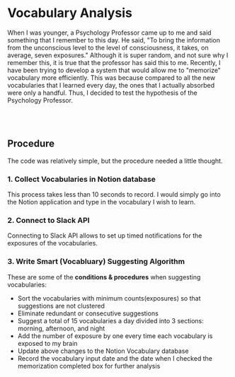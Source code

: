 # Vocabulary Analysis

When I was younger, a Psychology Professor came up to me and said something that I remember to this day. 
He said, "To bring the information from the unconscious level to the level of consciousness, it takes, on average, seven exposures."
Although it is super random, and not sure why I remember this, it is true that the professor has said this to me.
Recently, I have been trying to develop a system that would allow me to "memorize" vocabulary more efficiently. 
This was because compared to all the new vocabularies that I learned every day, the ones that I actually absorbed were only a handful. 
Thus, I decided to test the hypothesis of the Psychology Professor. 


<br>  
<br>  

## Procedure
The code was relatively simple, but the procedure needed a little thought.
<br>  
### 1. Collect Vocabularies in Notion database
This process takes less than 10 seconds to record. 
I would simply go into the Notion application and type in the vocabulary I wish to learn.

### 2. Connect to Slack API
Connecting to Slack API allows to set up timed notifications for the exposures of the vocabularies. 

### 3. Write Smart (Vocabluary) Suggesting Algorithm 
These are some of the **conditions & procedures** when suggesting vocabularies:
- Sort the vocabularies with minimum counts(exposures) so that suggestions are not clustered
- Eliminate redundant or consecutive suggestions
- Suggest a total of 15 vocabularies a day divided into 3 sections: morning, afternoon, and night
- Add the number of exposure by one every time each vocabulary is exposed to my brain
- Update above changes to the Notion Vocabulary database
- Record the vocabulary input date and the date when I checked the memorization completed box for further analysis
